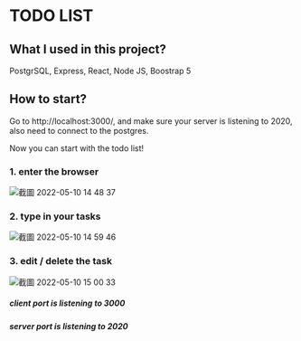 # TODO LIST

## What I used in this project?
PostgrSQL,  Express,  React,  Node JS,  Boostrap 5

## How to start?
Go to http://localhost:3000/, and make sure your server is listening to 2020, also need to connect to the postgres.

Now you can start with the todo list!

### 1. enter the browser
![截圖 2022-05-10 14 48 37](https://user-images.githubusercontent.com/103977062/167573460-cd06a2b3-48f3-4ceb-8cfd-8d59ddb8561b.png)

### 2. type in your tasks
![截圖 2022-05-10 14 59 46](https://user-images.githubusercontent.com/103977062/167573734-dbb8c84a-394d-49dc-87ad-12d88b63a4f8.png)

### 3. edit / delete the task
![截圖 2022-05-10 15 00 33](https://user-images.githubusercontent.com/103977062/167574152-6110f105-9e5c-4595-b387-cd7c7d4c7263.png)



##### client port is listening to 3000
##### server port is listening to 2020



